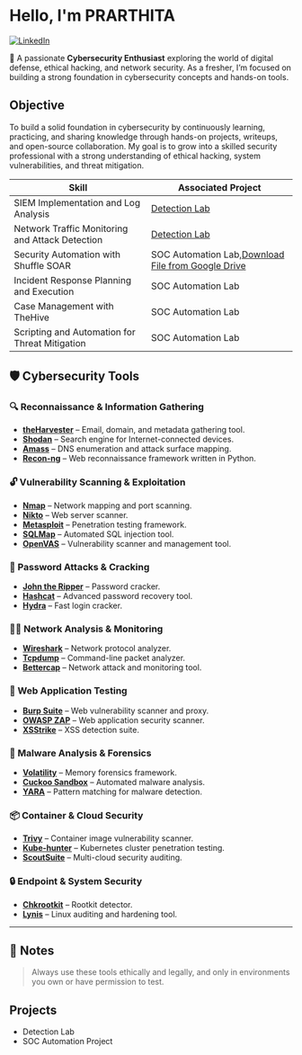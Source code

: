 # Hello, I'm PRARTHITA
[![LinkedIn](https://img.shields.io/badge/LinkedIn-Prarthita%20Mandal-blue?logo=linkedin)](https://www.linkedin.com/in/prarthita-mandal)


🎯 A passionate **Cybersecurity Enthusiast** exploring the world of digital defense, ethical hacking, and network security. As a fresher, I’m focused on building a strong foundation in cybersecurity concepts and hands-on tools.

## Objective
To build a solid foundation in cybersecurity by continuously learning, practicing, and sharing knowledge through hands-on projects, writeups, and open-source collaboration. My goal is to grow into a skilled security professional with a strong understanding of ethical hacking, system vulnerabilities, and threat mitigation.


| Skill                                         | Associated Project                                                                   |
|-----------------------------------------------|------------------------------------------------------------------------------------- |
| SIEM Implementation and Log Analysis          | <a href="https://google.com">Detection Lab</a>|
| Network Traffic Monitoring and Attack Detection | <a href="https://google.com">Detection Lab</a>|
| Security Automation with Shuffle SOAR         | SOC Automation Lab,[Download File from Google Drive](https://drive.google.com/file/d/1ydokPjoVolmc7MNfBdKdQf0tFvKQiZk4/view?usp=drive_link)
| Incident Response Planning and Execution      | SOC Automation Lab|
| Case Management with TheHive                  | SOC Automation Lab|
| Scripting and Automation for Threat Mitigation | SOC Automation Lab|

## 🛡️ Cybersecurity Tools

### 🔍 Reconnaissance & Information Gathering
- **[theHarvester](https://github.com/laramies/theHarvester)** – Email, domain, and metadata gathering tool.
- **[Shodan](https://www.shodan.io/)** – Search engine for Internet-connected devices.
- **[Amass](https://github.com/owasp-amass/amass)** – DNS enumeration and attack surface mapping.
- **[Recon-ng](https://github.com/lanmaster53/recon-ng)** – Web reconnaissance framework written in Python.

### 🔓 Vulnerability Scanning & Exploitation
- **[Nmap](https://nmap.org/)** – Network mapping and port scanning.
- **[Nikto](https://github.com/sullo/nikto)** – Web server scanner.
- **[Metasploit](https://github.com/rapid7/metasploit-framework)** – Penetration testing framework.
- **[SQLMap](https://github.com/sqlmapproject/sqlmap)** – Automated SQL injection tool.
- **[OpenVAS](https://www.openvas.org/)** – Vulnerability scanner and management tool.

### 🔐 Password Attacks & Cracking
- **[John the Ripper](https://www.openwall.com/john/)** – Password cracker.
- **[Hashcat](https://github.com/hashcat/hashcat)** – Advanced password recovery tool.
- **[Hydra](https://github.com/vanhauser-thc/thc-hydra)** – Fast login cracker.

### 🕵️‍♂️ Network Analysis & Monitoring
- **[Wireshark](https://www.wireshark.org/)** – Network protocol analyzer.
- **[Tcpdump](https://www.tcpdump.org/)** – Command-line packet analyzer.
- **[Bettercap](https://github.com/bettercap/bettercap)** – Network attack and monitoring tool.

### 🧰 Web Application Testing
- **[Burp Suite](https://portswigger.net/burp)** – Web vulnerability scanner and proxy.
- **[OWASP ZAP](https://www.zaproxy.org/)** – Web application security scanner.
- **[XSStrike](https://github.com/s0md3v/XSStrike)** – XSS detection suite.

### 🧪 Malware Analysis & Forensics
- **[Volatility](https://github.com/volatilityfoundation/volatility)** – Memory forensics framework.
- **[Cuckoo Sandbox](https://github.com/cuckoosandbox/cuckoo)** – Automated malware analysis.
- **[YARA](https://github.com/VirusTotal/yara)** – Pattern matching for malware detection.

### 📦 Container & Cloud Security
- **[Trivy](https://github.com/aquasecurity/trivy)** – Container image vulnerability scanner.
- **[Kube-hunter](https://github.com/aquasecurity/kube-hunter)** – Kubernetes cluster penetration testing.
- **[ScoutSuite](https://github.com/nccgroup/ScoutSuite)** – Multi-cloud security auditing.

### 🔒 Endpoint & System Security
- **[Chkrootkit](http://www.chkrootkit.org/)** – Rootkit detector.
- **[Lynis](https://github.com/CISOfy/lynis)** – Linux auditing and hardening tool.

---

## 📁 Notes
> Always use these tools ethically and legally, and only in environments you own or have permission to test.


## Projects
- Detection Lab
- SOC Automation Project
